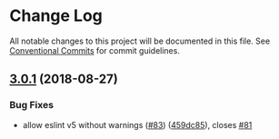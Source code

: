 # Change Log

All notable changes to this project will be documented in this file.
See [Conventional Commits](https://conventionalcommits.org) for commit guidelines.

<a name="3.0.1"></a>
## [3.0.1](https://github.com/finn-no/eslint-config-finn/compare/eslint-config-finn@3.0.0...eslint-config-finn@3.0.1) (2018-08-27)


### Bug Fixes

* allow eslint v5 without warnings ([#83](https://github.com/finn-no/eslint-config-finn/issues/83)) ([459dc85](https://github.com/finn-no/eslint-config-finn/commit/459dc85)), closes [#81](https://github.com/finn-no/eslint-config-finn/issues/81)

